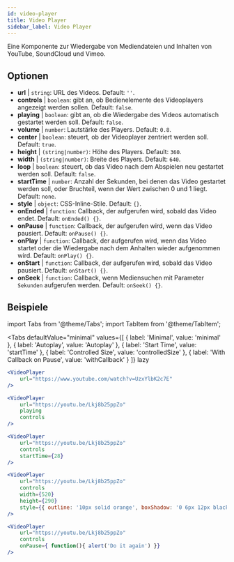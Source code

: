 ```yaml
---
id: video-player
title: Video Player
sidebar_label: Video Player
---
```


Eine Komponente zur Wiedergabe von Mediendateien und Inhalten von YouTube, SoundCloud und Vimeo.

## Optionen

* __url__ | `string`: URL des Videos. Default: `''`.
* __controls__ | `boolean`: gibt an, ob Bedienelemente des Videoplayers angezeigt werden sollen. Default: `false`.
* __playing__ | `boolean`: gibt an, ob die Wiedergabe des Videos automatisch gestartet werden soll. Default: `false`.
* __volume__ | `number`: Lautstärke des Players. Default: `0.8`.
* __center__ | `boolean`: steuert, ob der Videoplayer zentriert werden soll. Default: `true`.
* __height__ | `(string|number)`: Höhe des Players. Default: `360`.
* __width__ | `(string|number)`: Breite des Players. Default: `640`.
* __loop__ | `boolean`: steuert, ob das Video nach dem Abspielen neu gestartet werden soll. Default: `false`.
* __startTime__ | `number`: Anzahl der Sekunden, bei denen das Video gestartet werden soll, oder Bruchteil, wenn der Wert zwischen 0 und 1 liegt. Default: `none`.
* __style__ | `object`: CSS-Inline-Stile. Default: `{}`.
* __onEnded__ | `function`: Callback, der aufgerufen wird, sobald das Video endet. Default: `onEnded() {}`.
* __onPause__ | `function`: Callback, der aufgerufen wird, wenn das Video pausiert. Default: `onPause() {}`.
* __onPlay__ | `function`: Callback, der aufgerufen wird, wenn das Video startet oder die Wiedergabe nach dem Anhalten wieder aufgenommen wird. Default: `onPlay() {}`.
* __onStart__ | `function`: Callback, der aufgerufen wird, sobald das Video pausiert. Default: `onStart() {}`.
* __onSeek__ | `function`: Callback, wenn Mediensuchen mit Parameter `Sekunden` aufgerufen werden. Default: `onSeek() {}`.


## Beispiele

import Tabs from '@theme/Tabs';
import TabItem from '@theme/TabItem';

<Tabs
    defaultValue="minimal"
    values={[
        { label: 'Minimal', value: 'minimal' },
        { label: 'Autoplay', value: 'Autoplay' },
        { label: 'Start Time', value: 'startTime' },
        { label: 'Controlled Size', value: 'controlledSize' },
        { label: 'With Callback on Pause', value: 'withCallback' }
    ]}
    lazy
>
<TabItem value="minimal">

```jsx live
<VideoPlayer
    url="https://www.youtube.com/watch?v=UzxYlbK2c7E"
/>
```

</TabItem>

<TabItem value="withStyle">

```jsx live
<VideoPlayer
    url="https://youtu.be/Lkj8b25ppZo"
    playing
    controls
/>
```
</TabItem>

<TabItem value="startTime">

```jsx live
<VideoPlayer
    url="https://youtu.be/Lkj8b25ppZo"
    controls
    startTime={28}
/>
```
</TabItem>


<TabItem value="controlledSize">

```jsx live
<VideoPlayer
    url="https://youtu.be/Lkj8b25ppZo"
    controls
    width={520}
    height={290}
    style={{ outline: '10px solid orange', boxShadow: '0 6px 12px black'}}
/>
```
</TabItem>


<TabItem value="withCallback">

```jsx live
<VideoPlayer
    url="https://youtu.be/Lkj8b25ppZo"
    controls
    onPause={ function(){ alert('Do it again') }}
/>
```
</TabItem>

</Tabs>



